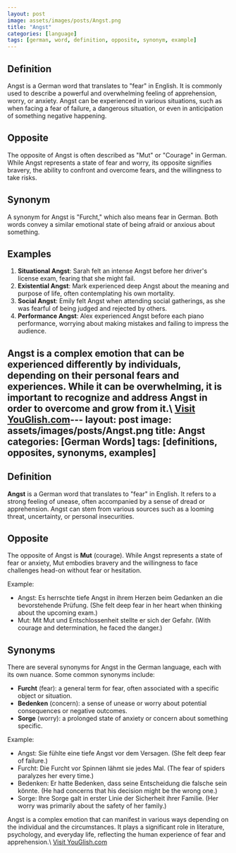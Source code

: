 ```yaml
---
layout: post
image: assets/images/posts/Angst.png
title: "Angst"
categories: [language]
tags: [german, word, definition, opposite, synonym, example]
---
```


## Definition
Angst is a German word that translates to "fear" in English. It is commonly used to describe a powerful and overwhelming feeling of apprehension, worry, or anxiety. Angst can be experienced in various situations, such as when facing a fear of failure, a dangerous situation, or even in anticipation of something negative happening.

## Opposite
The opposite of Angst is often described as "Mut" or "Courage" in German. While Angst represents a state of fear and worry, its opposite signifies bravery, the ability to confront and overcome fears, and the willingness to take risks.

## Synonym
A synonym for Angst is "Furcht," which also means fear in German. Both words convey a similar emotional state of being afraid or anxious about something.

## Examples
1. **Situational Angst**: Sarah felt an intense Angst before her driver's license exam, fearing that she might fail.
2. **Existential Angst**: Mark experienced deep Angst about the meaning and purpose of life, often contemplating his own mortality.
3. **Social Angst**: Emily felt Angst when attending social gatherings, as she was fearful of being judged and rejected by others.
4. **Performance Angst**: Alex experienced Angst before each piano performance, worrying about making mistakes and failing to impress the audience.

Angst is a complex emotion that can be experienced differently by individuals, depending on their personal fears and experiences. While it can be overwhelming, it is important to recognize and address Angst in order to overcome and grow from it.\ <a id="yg-widget-0" class="youglish-widget" data-query="Angst" data-lang="german" data-components="8412" data-auto-start="0" data-bkg-color="theme_light" data-title="How%20to%20pronounce%20Angst%20in%20German"  rel="nofollow" href="https://youglish.com">Visit YouGlish.com</a><script async src="https://youglish.com/public/emb/widget.js" charset="utf-8"></script>---
layout: post
image: assets/images/posts/Angst.png
title: Angst
categories: [German Words]
tags: [definitions, opposites, synonyms, examples]
---

## Definition

**Angst** is a German word that translates to "fear" in English. It refers to a strong feeling of unease, often accompanied by a sense of dread or apprehension. Angst can stem from various sources such as a looming threat, uncertainty, or personal insecurities.

## Opposite

The opposite of Angst is **Mut** (courage). While Angst represents a state of fear or anxiety, Mut embodies bravery and the willingness to face challenges head-on without fear or hesitation.

Example:
- Angst: Es herrschte tiefe Angst in ihrem Herzen beim Gedanken an die bevorstehende Prüfung. (She felt deep fear in her heart when thinking about the upcoming exam.)
- Mut: Mit Mut und Entschlossenheit stellte er sich der Gefahr. (With courage and determination, he faced the danger.)

## Synonyms

There are several synonyms for Angst in the German language, each with its own nuance. Some common synonyms include:

- **Furcht** (fear): a general term for fear, often associated with a specific object or situation.
- **Bedenken** (concern): a sense of unease or worry about potential consequences or negative outcomes.
- **Sorge** (worry): a prolonged state of anxiety or concern about something specific.

Example:
- Angst: Sie fühlte eine tiefe Angst vor dem Versagen. (She felt deep fear of failure.)
- Furcht: Die Furcht vor Spinnen lähmt sie jedes Mal. (The fear of spiders paralyzes her every time.)
- Bedenken: Er hatte Bedenken, dass seine Entscheidung die falsche sein könnte. (He had concerns that his decision might be the wrong one.)
- Sorge: Ihre Sorge galt in erster Linie der Sicherheit ihrer Familie. (Her worry was primarily about the safety of her family.)

Angst is a complex emotion that can manifest in various ways depending on the individual and the circumstances. It plays a significant role in literature, psychology, and everyday life, reflecting the human experience of fear and apprehension.\ <a id="yg-widget-0" class="youglish-widget" data-query="Angst" data-lang="german" data-components="8412" data-auto-start="0" data-bkg-color="theme_light" data-title="How%20to%20pronounce%20Angst%20in%20German"  rel="nofollow" href="https://youglish.com">Visit YouGlish.com</a><script async src="https://youglish.com/public/emb/widget.js" charset="utf-8"></script>